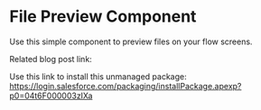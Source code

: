 # File Preview Component
Use this simple component to preview files on your flow screens.

Related blog post link: <TODO>

Use this link to install this unmanaged package: https://login.salesforce.com/packaging/installPackage.apexp?p0=04t6F000003zIXa
